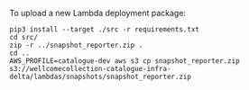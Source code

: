 To upload a new Lambda deployment package:

```console
pip3 install --target ./src -r requirements.txt
cd src/
zip -r ../snapshot_reporter.zip .
cd ..
AWS_PROFILE=catalogue-dev aws s3 cp snapshot_reporter.zip s3://wellcomecollection-catalogue-infra-delta/lambdas/snapshots/snapshot_reporter.zip
```
